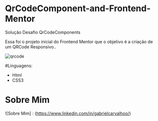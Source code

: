 # QrCodeComponent-and-Frontend-Mentor
Solução Desafio QrCodeComponents

Essa foi o projeto inicial do Frontend Mentor que o objetivo é a criação de um QRCode Responsivo..

![qrcode](https://user-images.githubusercontent.com/99823989/209997580-92c2aec8-59d7-42db-b896-a4d24fb644b4.png)

#Linguagens:
- Html
- CSS3

# Sobre Mim
![Sobre Mim] : (https://www.linkedin.com/in/gabrielcarvalhoo/)
